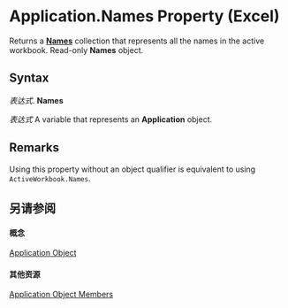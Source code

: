 
# Application.Names Property (Excel)

Returns a  **[Names](ffecf89d-7bae-c470-8e37-608857a9de2a.md)** collection that represents all the names in the active workbook. Read-only **Names** object.


## Syntax

 _表达式_. **Names**

 _表达式_ A variable that represents an **Application** object.


## Remarks

Using this property without an object qualifier is equivalent to using  `ActiveWorkbook.Names`.


## 另请参阅


#### 概念


[Application Object](19b73597-5cf9-4f56-8227-b5211f657f6f.md)
#### 其他资源


[Application Object Members](http://msdn.microsoft.com/library/4cb9ca42-8d07-cc9c-2d80-4eb9a5921e1e%28Office.15%29.aspx)